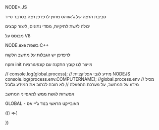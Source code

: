 NODE>.JS

סביבת הרצה של ג'אווהס מחוץ לדפדפן רצה בסרבר סייד

יכולה לגשת לתיקיות, מסדי נתונים, ליצור קבצים

מבוסס על V8

NODE.exe בשפת C++

לדפדפן יש הגבלות על מחשב הלקוח

npm init מייצר לנו קובץ התקנה עם קונפיגורציות

// console.log(global.process); // מידע לגבי אפליקציית NODEJS console.log(process.env.COMPUTERNAME); //global.process.env // מכיל מידע על המחשב, על מערכת ההפעלה // לא חובה לכתוב את המידע גלובל

אפשרות לגשת ממש למאפייני המחשב

GLOBAL - האובייקט הראשי בנוד ג'יי אס

(() =>{

})
